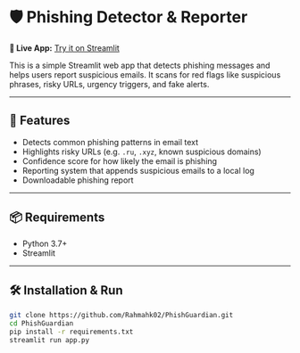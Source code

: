 # 🛡️ Phishing Detector & Reporter

**🔗 Live App:** [Try it on Streamlit](https://phishguardian-6z94cyj7yavmezselurvjn.streamlit.app/#phishing-detector-and-reporter)

This is a simple Streamlit web app that detects phishing messages and helps users report suspicious emails. It scans for red flags like suspicious phrases, risky URLs, urgency triggers, and fake alerts.

---

## 🚀 Features

- Detects common phishing patterns in email text  
- Highlights risky URLs (e.g. `.ru`, `.xyz`, known suspicious domains)  
- Confidence score for how likely the email is phishing  
- Reporting system that appends suspicious emails to a local log  
- Downloadable phishing report  

---

## 📦 Requirements

- Python 3.7+  
- Streamlit  

---

## 🛠 Installation & Run

```bash
git clone https://github.com/Rahmahk02/PhishGuardian.git
cd PhishGuardian
pip install -r requirements.txt
streamlit run app.py
